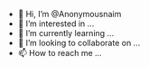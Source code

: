 - 👋 Hi, I’m @Anonymousnaim
- 👀 I’m interested in ...
- 🌱 I’m currently learning ...
- 💞️ I’m looking to collaborate on ...
- 📫 How to reach me ...

<!---
Anonymousnaim/Anonymousnaim is a ✨ special ✨ repository because its `README.md` (this file) appears on your GitHub profile.
You can click the Preview link to take a look at your changes.
--->
